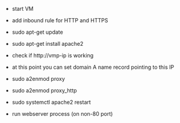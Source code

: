 * start VM

* add inbound rule for HTTP and HTTPS

* sudo apt-get update

* sudo apt-get install apache2

* check if http://vmp-ip is working

* at this point you can set domain A name record pointing to this IP

* sudo a2enmod proxy

* sudo a2enmod proxy_http

* sudo systemctl apache2 restart

* run webserver process (on non-80 port)



